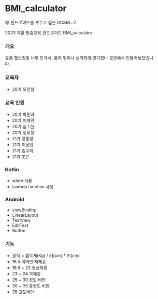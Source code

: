 # BMI_calculator
:sunglasses: 안드로이드를 부수고 싶은 DC&amp;M...2

2023 겨울 방중교육 안드로이드 BMI_calculator

### 개요
요즘 헬스장을 너무 안가서, 몸이 얼마나 심각하게 망가졌나 궁금해서 만들어보았습니다.

### 교육자
- 20기 오인성

### 교육 인원
- 20기 박준이
- 20기 이재민
- 20기 임수한
- 20기 정유정
- 21기 강동영
- 21기 이상민
- 21기 임수미
- 21기 조은

### Kotlin
- when 사용
- lambda function 사용

### Android
- viewBinding
- LinearLayout
- TextView
- EditText
- Button

### 기능
- 공식 = 몸무게(Kg) / 키(cm) * 키(cm)
- 18.5 이하면 저체중
- 18.5 ~ 23 정상체중
- 23 ~ 24 과체중
- 25 ~ 30 경도 비만
- 30 ~ 35 중정도 비만
- 35 고도비만
